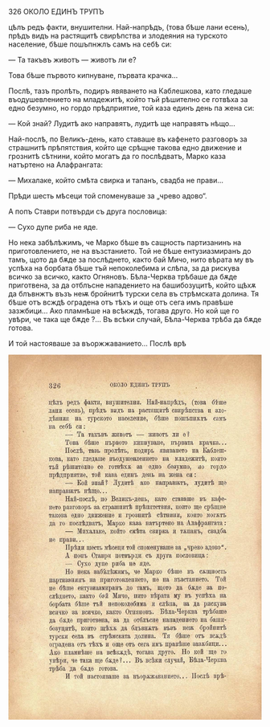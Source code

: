 ﻿326	ОКОЛО ЕДИНЪ ТРУПЪ

цѣлъ редъ факти, внушителни. Най-напрѣдъ, (това бѣше лани есень), прѣдъ видъ на растящитѣ свирѣпства и злодеяния на турското население, бѣше пошъпнжлъ самъ на себѣ си:

— Та такъвъ животъ — животъ ли е?

Това бѣше първото кипнуване, първата крачка...

Послѣ, тазъ пролѣть, подиръ явяването на Каблешкова, като гледаше въодушевлението на младежитѣ, който тъй рѣшително се готвѣха за едно безумно, но гордо прѣдприятие, той каза единъ день па жена си:

— Кой знай? Лудитѣ ако направятъ, лудитѣ ще направятъ нѣщо...

Най-послѣ, по Великъ-день, като ставаше въ кафенето разговоръ за страшнитѣ прѣпятствия, който ще срѣщне такова едно движение и грознитѣ сѣтнини, който могатъ да го послѣдватъ, Марко каза натъртено на Алафрангата:

— Михалаке, който смѣта свирка и тапанъ, свадба не прави...

Прѣди шесть мѣсеци той споменуваше за „чрево адово“.

А попъ Ставри потвърди съ друга пословица:

— Сухо дупе риба не яде.

Но нека забѣлѣжимъ, че Марко бѣше въ сащность партизанинъ на приготовлението, не на възстанието. Той не бѣше ентузиазмиранъ до тамъ, щото да бѫде за послѣднето, както бай Мичо, нито вѣрата му въ успѣха на борбата бѣше тъй непоколебима и слѣпа, за да рискува всичко за всичко, както Огняновъ. Бѣла-Черква трѣбаше да бѫде приготвена, за да отблъсне нападението на башибозуцитѣ, който щѣхѫ да блъвнжтъ възъ неѭ бройнитѣ турски села въ стрѣмската долина. Тя бѣше отъ всждѣ оградена отъ тѣхъ и още отъ сега имъ правѣше зазжбици... Ако пламнѣше на всѣкждѣ, тогава друго. Но кой ще го увѣри, че така ще бѫде ?... Въ всѣки случай, Бѣла-Черква трѣба да бѫде готова.

И той настояваше за въоржжаванието... Послѣ врѣ

![original](images/365.jpg)

